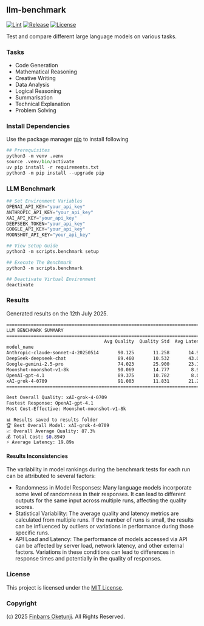## llm-benchmark

[![Lint](https://github.com/0xnu/llm-benchmark/actions/workflows/lint.yaml/badge.svg)](https://github.com/0xnu/llm-benchmark/actions/workflows/lint.yaml)
[![Release](https://img.shields.io/github/release/0xnu/llm-benchmark.svg)](https://github.com/0xnu/llm-benchmark/releases/latest)
[![License](https://img.shields.io/badge/License-Modified_MIT-f5de53?&color=f5de53)](/LICENSE)

Test and compare different large language models on various tasks.

### Tasks

+ Code Generation
+ Mathematical Reasoning
+ Creative Writing
+ Data Analysis
+ Logical Reasoning
+ Summarisation
+ Technical Explanation
+ Problem Solving

### Install Dependencies

Use the package manager [pip](https://pip.pypa.io/en/stable/) to install following

```python
## Prerequisites
python3 -m venv .venv
source .venv/bin/activate
uv pip install -r requirements.txt
python3 -m pip install --upgrade pip
```

### LLM Benchmark

```python
## Set Environment Variables
OPENAI_API_KEY="your_api_key"
ANTHROPIC_API_KEY="your_api_key"
XAI_API_KEY="your_api_key"
DEEPSEEK_TOKEN="your_api_key"
GOOGLE_API_KEY="your_api_key"
MOONSHOT_API_KEY="your_api_key"

## View Setup Guide
python3 -m scripts.benchmark setup

## Execute The Benchmark
python3 -m scripts.benchmark

## Deactivate Virtual Environment
deactivate
```

### Results

Generated results on the 12th July 2025.

```sh
================================================================================
LLM BENCHMARK SUMMARY
================================================================================
                                    Avg Quality  Quality Std  Avg Latency  Med Latency  Avg Cost  Total Cost  Error Rate
model_name                                                                                                              
Anthropic-claude-sonnet-4-20250514       90.125       11.258       14.971       10.418     0.019       0.300        0.00
DeepSeek-deepseek-chat                   89.460       10.532       43.017       35.208     0.001       0.014        0.00
Google-gemini-2.5-pro                    74.023       25.900       23.143       22.912     0.001       0.023        6.25
Moonshot-moonshot-v1-8k                  90.069       14.777        8.926        8.761     0.001       0.014        0.00
OpenAI-gpt-4.1                           89.375       10.782        8.003        6.904     0.010       0.164        0.00
xAI-grok-4-0709                          91.003       11.831       21.290       21.010     0.024       0.380        0.00
================================================================================

Best Overall Quality: xAI-grok-4-0709
Fastest Response: OpenAI-gpt-4.1
Most Cost-Effective: Moonshot-moonshot-v1-8k

📊 Results saved to results folder
🏆 Best Overall Model: xAI-grok-4-0709
📈 Overall Average Quality: 87.3%
💰 Total Cost: $0.8949
⚡ Average Latency: 19.89s
```

#### Results Inconsistencies

The variability in model rankings during the benchmark tests for each run can be attributed to several factors:

+ Randomness in Model Responses: Many language models incorporate some level of randomness in their responses. It can lead to different outputs for the same input across multiple runs, affecting the quality scores.
+ Statistical Variability: The average quality and latency metrics are calculated from multiple runs. If the number of runs is small, the results can be influenced by outliers or variations in performance during those specific runs.
+ API Load and Latency: The performance of models accessed via API can be affected by server load, network latency, and other external factors. Variations in these conditions can lead to differences in response times and potentially in the quality of responses.

### License

This project is licensed under the [MIT License](./LICENSE).

### Copyright

(c) 2025 [Finbarrs Oketunji](https://finbarrs.eu). All Rights Reserved.